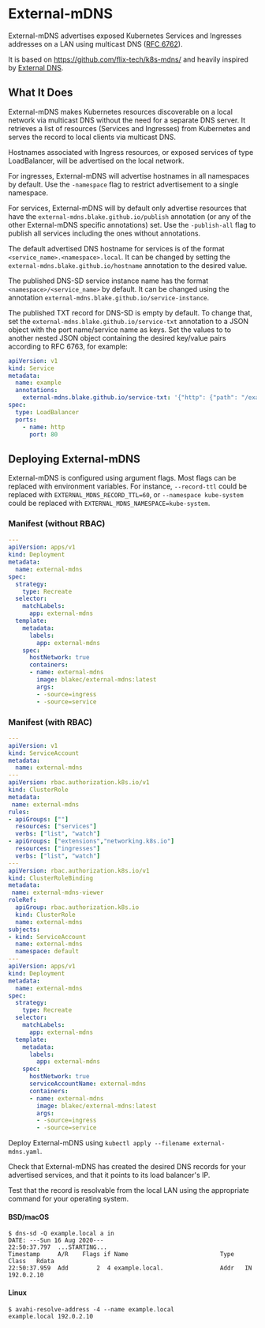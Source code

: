 # External-mDNS

External-mDNS advertises exposed Kubernetes Services and Ingresses addresses on a
LAN using multicast DNS ([RFC 6762]).

It is based on <https://github.com/flix-tech/k8s-mdns/> and heavily inspired by
[External DNS].

## What It Does

External-mDNS makes Kubernetes resources discoverable on a local network via
multicast DNS without the need for a separate DNS server. It retrieves a list of
resources (Services and Ingresses) from Kubernetes and serves the record to local
clients via multicast DNS.

Hostnames associated with Ingress resources, or exposed services of type
LoadBalancer, will be advertised on the local network.

For ingresses, External-mDNS will advertise hostnames in all namespaces by
default. Use the `-namespace` flag to restrict advertisement to a single
namespace.

For services, External-mDNS will by default only advertise resources that have
the `external-mdns.blake.github.io/publish` annotation (or any of the other
External-mDNS specific annotations) set. Use the `-publish-all` flag to publish
all services including the ones without annotations.

The default advertised DNS hostname for services is of the format
`<service_name>.<namespace>.local`. It can be changed by setting the
`external-mdns.blake.github.io/hostname` annotation to the desired value.

The published DNS-SD service instance name has the format
`<namespace>/<service_name>` by default. It can be changed using the annotation
`external-mdns.blake.github.io/service-instance`.

The published TXT record for DNS-SD is empty by default. To change that, set the
`external-mdns.blake.github.io/service-txt` annotation to a JSON object with the
port name/service name as keys. Set the values to to another nested JSON object
containing the desired key/value pairs according to RFC 6763, for example:

```yaml
apiVersion: v1
kind: Service
metadata:
  name: example
  annotations:
    external-mdns.blake.github.io/service-txt: '{"http": {"path": "/example"} }'
spec:
  type: LoadBalancer
  ports:
    - name: http
      port: 80
```

## Deploying External-mDNS

External-mDNS is configured using argument flags. Most flags can be replaced
with environment variables. For instance, `--record-ttl` could be replaced with
`EXTERNAL_MDNS_RECORD_TTL=60`, or `--namespace kube-system` could be replaced
with `EXTERNAL_MDNS_NAMESPACE=kube-system`.

### Manifest (without RBAC)

```yaml
---
apiVersion: apps/v1
kind: Deployment
metadata:
  name: external-mdns
spec:
  strategy:
    type: Recreate
  selector:
    matchLabels:
      app: external-mdns
  template:
    metadata:
      labels:
        app: external-mdns
    spec:
      hostNetwork: true
      containers:
      - name: external-mdns
        image: blakec/external-mdns:latest
        args:
        - -source=ingress
        - -source=service
```

### Manifest (with RBAC)

```yaml
---
apiVersion: v1
kind: ServiceAccount
metadata:
  name: external-mdns
---
apiVersion: rbac.authorization.k8s.io/v1
kind: ClusterRole
metadata:
 name: external-mdns
rules:
- apiGroups: [""]
  resources: ["services"]
  verbs: ["list", "watch"]
- apiGroups: ["extensions","networking.k8s.io"]
  resources: ["ingresses"]
  verbs: ["list", "watch"]
---
apiVersion: rbac.authorization.k8s.io/v1
kind: ClusterRoleBinding
metadata:
 name: external-mdns-viewer
roleRef:
  apiGroup: rbac.authorization.k8s.io
  kind: ClusterRole
  name: external-mdns
subjects:
- kind: ServiceAccount
  name: external-mdns
  namespace: default
---
apiVersion: apps/v1
kind: Deployment
metadata:
  name: external-mdns
spec:
  strategy:
    type: Recreate
  selector:
    matchLabels:
      app: external-mdns
  template:
    metadata:
      labels:
        app: external-mdns
    spec:
      hostNetwork: true
      serviceAccountName: external-mdns
      containers:
      - name: external-mdns
        image: blakec/external-mdns:latest
        args:
        - -source=ingress
        - -source=service
```

Deploy External-mDNS using `kubectl apply --filename external-mdns.yaml`.

Check that External-mDNS has created the desired DNS records for your advertised
services, and that it points to its load balancer's IP.

Test that the record is resolvable from the local LAN using the appropriate
command for your operating system.

#### BSD/macOS

```console
$ dns-sd -Q example.local a in
DATE: ---Sun 16 Aug 2020---
22:50:37.797  ...STARTING...
Timestamp     A/R    Flags if Name                          Type  Class   Rdata
22:50:37.959  Add        2  4 example.local.                Addr   IN     192.0.2.10
```

#### Linux

```console
$ avahi-resolve-address -4 --name example.local
example.local 192.0.2.10
```

[External DNS]: https://github.com/kubernetes-sigs/external-dns
[RFC 6762]: https://tools.ietf.org/html/rfc6762
